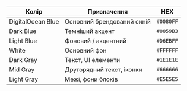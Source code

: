 | Колір               | Призначення                    | HEX     |
|---------------------|-------------------------------|---------|
| DigitalOcean Blue   | Основний брендований синій     | `#0080FF` |
| Dark Blue           | Темніший акцент                | `#0059B3` |
| Light Blue          | Фоновий / акцентний            | `#D6EBFF` |
| White               | Основний фон                   | `#FFFFFF` |
| Dark Gray           | Текст, UI елементи             | `#1E1E1E` |
| Mid Gray            | Другорядний текст, іконки      | `#666666` |
| Light Gray          | Межі, фони блоків              | `#E5E5E5` |
